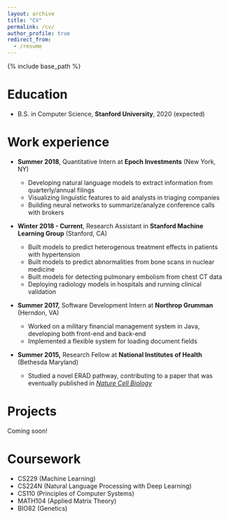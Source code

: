 ```yaml
---
layout: archive
title: "CV"
permalink: /cv/
author_profile: true
redirect_from:
  - /resume
---
```


{% include base_path %}


Education
======
* B.S. in Computer Science, **Stanford University**, 2020 (expected)

Work experience
======
* **Summer 2018**, Quantitative Intern at **Epoch Investments** (New York, NY)
  * Developing natural language models to extract information from quarterly/annual filings
  * Visualizing linguistic features to aid analysts in triaging companies
  * Building neural networks to summarize/analyze conference calls with brokers
  
* **Winter 2018 - Current**, Research Assistant in **Stanford Machine Learning Group** (Stanford, CA)
  * Built models to predict heterogenous treatment effects in patients with hypertension
  * Built models to predict abnormalities from bone scans in nuclear medicine
  * Built models for detecting pulmonary embolism from chest CT data
  * Deploying radiology models in hospitals and running clinical validation
  
* **Summer 2017,** Software Development Intern at **Northrop Grumman** (Herndon, VA)
  * Worked on a military financial management system in Java, developing both front-end and back-end
  * Implemented a flexible system for loading document fields
  
* **Summer 2015,** Research Fellow at **National Institutes of Health** (Bethesda Maryland)
  * Studied a novel ERAD pathway, contributing to a paper that was eventually published in [*Nature Cell Biology*](https://www.ncbi.nlm.nih.gov/pubmed/27295555)

  
Projects
======

Coming soon!


Coursework
======

* CS229 (Machine Learning)
* CS224N (Natural Language Processing with Deep Learning)
* CS110 (Principles of Computer Systems)
* MATH104 (Applied Matrix Theory)
* BIO82 (Genetics)



